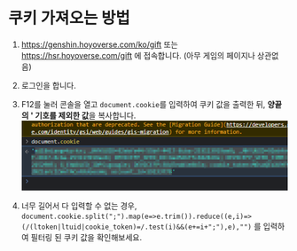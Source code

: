 # 쿠키 가져오는 방법

1. https://genshin.hoyoverse.com/ko/gift 또는 https://hsr.hoyoverse.com/gift 에 접속합니다. (아무 게임의 페이지나 상관없음)

2. 로그인을 합니다.

3. F12를 눌러 콘솔을 열고 `document.cookie`를 입력하여 쿠키 값을 출력한 뒤,
   **양끝의 ' 기호를 제외한 값**을 복사합니다.![참고 이미지](get-hoyolab-cookie-console.png)

4. 너무 길어서 다 입력할 수 없는 경우, `document.cookie.split(";").map(e=>e.trim()).reduce((e,i)=>(/(ltoken|ltuid|cookie_token)=/.test(i)&&(e+=i+";"),e),"")` 를 입력하여 필터링 된 쿠키 값을 확인해보세요.